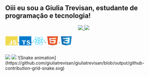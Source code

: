 ## Oiii eu sou a Giulia Trevisan, estudante de programação e tecnologia!
<div align="center">
  <a href="https://github.com/giuliatrevisan">
  <img height="180em" src="https://github-readme-stats.vercel.app/api?username=giuliatrevisan&show_icons=true&theme=dracula&include_all_commits=true&count_private=true"/>
  <img height="180em" src="https://github-readme-stats.vercel.app/api/top-langs/?username=giuliatrevisan&layout=compact&langs_count=7&theme=dracula"/>
</div>
<div style="display: inline_block"><br>
  <img align="center" alt="Giu-Js" height="30" width="40" src="https://raw.githubusercontent.com/devicons/devicon/master/icons/javascript/javascript-plain.svg">
  <img align="center" alt="Giu-Ts" height="30" width="40" src="https://raw.githubusercontent.com/devicons/devicon/master/icons/typescript/typescript-plain.svg">
  <img align="center" alt="Giu-React" height="30" width="40" src="https://raw.githubusercontent.com/devicons/devicon/master/icons/react/react-original.svg">
  <img align="center" alt="Giu-HTML" height="30" width="40" src="https://raw.githubusercontent.com/devicons/devicon/master/icons/html5/html5-original.svg">
  <img align="center" alt="Giu-CSS" height="30" width="40" src="https://raw.githubusercontent.com/devicons/devicon/master/icons/css3/css3-original.svg">
</div>
  
  ##
 
<div> 
  <a href="https://www.instagram.com/giu_trevisan/" target="_blank"><img src="https://img.shields.io/badge/-Instagram-%23E4405F?style=for-the-badge&logo=instagram&logoColor=white" target="_blank"></a>
</a> 
  <a href = "mailto:giutrevisan.alu.lmb"><img src="https://img.shields.io/badge/-Gmail-%23333?style=for-the-badge&logo=gmail&logoColor=white" target="_blank"></a>
  ![Snake animation](https://github.com/giuliatrevisan/giuliatrevisan/blob/output/github-contribution-grid-snake.svg)
 
</div>
